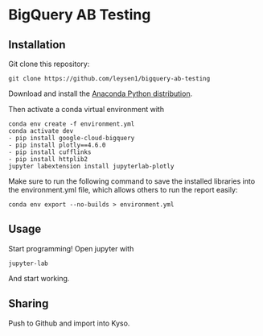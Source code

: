 # BigQuery AB Testing

## Installation

Git clone this repository:

```
git clone https://github.com/leysen1/bigquery-ab-testing
```

Download and install the [Anaconda Python distribution](https://www.anaconda.com/distribution/).

Then activate a conda virtual environment with

```
conda env create -f environment.yml
conda activate dev
- pip install google-cloud-bigquery
- pip install plotly==4.6.0
- pip install cufflinks
- pip install httplib2
jupyter labextension install jupyterlab-plotly
```

Make sure to run the following command to save the installed libraries into the environment.yml file,
which allows others to run the report easily:

```
conda env export --no-builds > environment.yml
```


## Usage

Start programming! Open jupyter with

```
jupyter-lab
```

And start working.


## Sharing

Push to Github and import into Kyso.